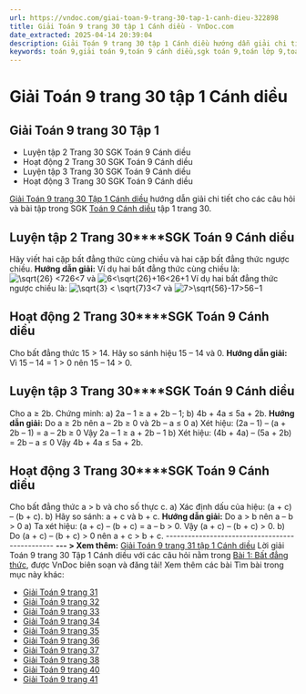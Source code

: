 ```yaml
---
url: https://vndoc.com/giai-toan-9-trang-30-tap-1-canh-dieu-322898
title: Giải Toán 9 trang 30 tập 1 Cánh diều - VnDoc.com
date_extracted: 2025-04-14 20:39:04
description: Giải Toán 9 trang 30 tập 1 Cánh diều hướng dẫn giải chi tiết các câu hỏi và bài tập trong SGK Toán 9 Cánh diều tập 1.
keywords: toán 9,giải toán 9,toán 9 cánh diều,sgk toán 9,toán lớp 9,toán lớp 9 cánh diều,sgk toán 9 cánh diều,toán 9 cd,giải sgk toán 9 cánh diều,toán 9 cánh diều tập 1,giải bài tập toán 9 cánh diều,Toán 9 Bài 1 Bất đẳng thức,Bất đẳng thức,Giải Toán 9 Cánh diều tập 1 trang 29,Giải Toán 9 Cánh diều tập 1 trang 30,Giải Toán 9 Cánh diều tập 1 trang 31,Giải Toán 9 Cánh diều tập 1 trang 32,Giải Toán 9 Cánh diều tập 1 trang 33,toán 9 trang 30,giải toán 9 trang 30,toán 9 trang 30 cánh diều
---
```


# Giải Toán 9 trang 30 tập 1 Cánh diều
## **Giải Toán 9 trang 30 Tập 1**
  * Luyện tập 2 Trang 30 SGK Toán 9 Cánh diều
  * Hoạt động 2 Trang 30 SGK Toán 9 Cánh diều
  * Luyện tập 3 Trang 30 SGK Toán 9 Cánh diều
  * Hoạt động 3 Trang 30 SGK Toán 9 Cánh diều

[Giải Toán 9 trang 30 Tập 1 Cánh diều](<https://vndoc.com/giai-toan-9-trang-30-tap-1-canh-dieu-322898>) hướng dẫn giải chi tiết cho các câu hỏi và bài tập trong SGK [Toán 9 Cánh diều](<https://vndoc.com/toan-9-canh-dieu>) tập 1 trang 30.
## **Luyện tập 2 Trang 30****SGK Toán 9 Cánh diều**
Hãy viết hai cặp bất đẳng thức cùng chiều và hai cặp bất đẳng thức ngược chiều.
**Hướng dẫn giải:**
Ví dụ hai bất đẳng thức cùng chiều là:
![\\sqrt{26} <7](https://i.vdoc.vn/data/image/blank.png)26<7 và ![6<\\sqrt{26}+1](https://i.vdoc.vn/data/image/blank.png)6<26+1
Ví dụ hai bất đẳng thức ngược chiều là:
![\\sqrt{3} < \\sqrt{7}](https://i.vdoc.vn/data/image/blank.png)3<7 và ![7>\\sqrt{56}-1](https://i.vdoc.vn/data/image/blank.png)7>56−1
## **Hoạt động 2 Trang 30****SGK Toán 9 Cánh diều**
Cho bất đẳng thức 15 > 14\. Hãy so sánh hiệu 15 – 14 và 0.
**Hướng dẫn giải:**
Vì 15 – 14 = 1 > 0 nên 15 – 14 > 0.
## **Luyện tập 3 Trang 30****SGK Toán 9 Cánh diều**
Cho a ≥ 2b. Chứng minh:
a\) 2a – 1 ≥ a + 2b – 1;
b\) 4b + 4a ≤ 5a + 2b.
**Hướng dẫn giải:**
Do a ≥ 2b nên a – 2b ≥ 0 và 2b – a ≤ 0
a\) Xét hiệu: \(2a – 1\) – \(a + 2b – 1\) = a – 2b ≥ 0
Vậy 2a – 1 ≥ a + 2b – 1
b\) Xét hiệu: \(4b + 4a\) – \(5a + 2b\) = 2b – a ≤ 0
Vậy 4b + 4a ≤ 5a + 2b.
## **Hoạt động 3 Trang 30****SGK Toán 9 Cánh diều**
Cho bất đẳng thức a > b và cho số thực c.
a\) Xác định dấu của hiệu: \(a + c\) – \(b + c\).
b\) Hãy so sánh: a + c và b + c.
**Hướng dẫn giải:**
Do a > b nên a – b > 0
a\) Ta xét hiệu: \(a + c\) – \(b + c\) = a – b > 0.
Vậy \(a + c\) – \(b + c\) > 0.
b\) Do \(a + c\) – \(b + c\) > 0 nên a + c > b + c.
\-----------------------------------------------
**\--- > Xem thêm:** [Giải Toán 9 trang 31 tập 1 Cánh diều](<https://vndoc.com/giai-toan-9-trang-31-tap-1-canh-dieu-322901>)
Lời giải Toán 9 trang 30 Tập 1 Cánh diều với các câu hỏi nằm trong [Bài 1: Bất đẳng thức](<https://vndoc.com/toan-9-canh-dieu-bai-1-bat-dang-thuc-321707>), được VnDoc biên soạn và đăng tải\!
Xem thêm các bài Tìm bài trong mục này khác:
  * [Giải Toán 9 trang 31](</giai-toan-9-trang-31-tap-1-canh-dieu-322901>)
  * [Giải Toán 9 trang 32](</giai-toan-9-trang-32-tap-1-canh-dieu-322905>)
  * [Giải Toán 9 trang 33](</giai-toan-9-trang-33-tap-1-canh-dieu-322906>)
  * [Giải Toán 9 trang 34](</giai-toan-9-trang-34-tap-1-canh-dieu-322908>)
  * [Giải Toán 9 trang 35](</giai-toan-9-trang-35-tap-1-canh-dieu-323054>)
  * [Giải Toán 9 trang 36 ](</giai-toan-9-trang-36-tap-1-canh-dieu-323057>)
  * [Giải Toán 9 trang 37](</giai-toan-9-trang-37-tap-1-canh-dieu-323058>)
  * [Giải Toán 9 trang 38](</giai-toan-9-trang-38-tap-1-canh-dieu-323064>)
  * [Giải Toán 9 trang 40 ](</giai-toan-9-trang-40-tap-1-canh-dieu-323069>)
  * [Giải Toán 9 trang 41](</giai-toan-9-trang-41-tap-1-canh-dieu-323078>)

